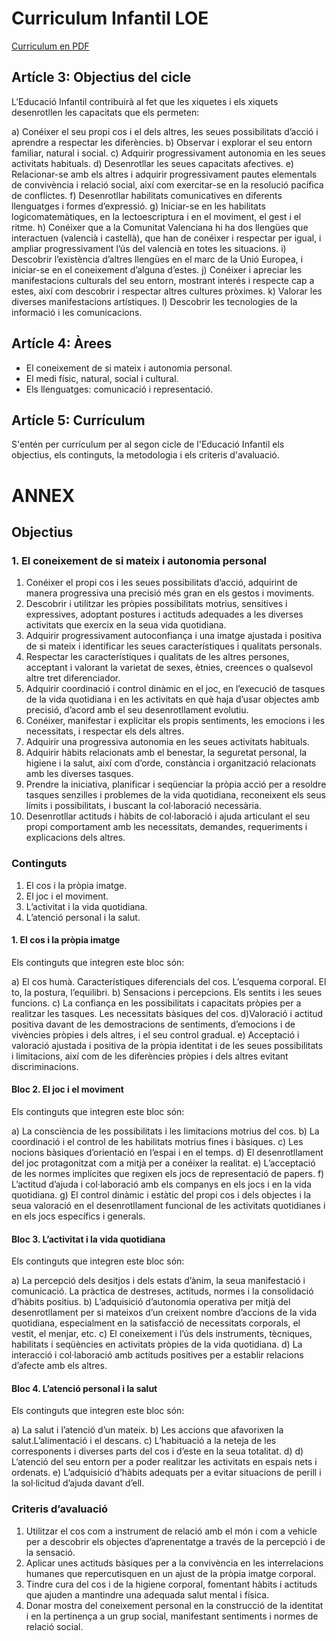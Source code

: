 # Curriculum Infantil LOE

[Curriculum en PDF](http://www.docv.gva.es/datos/2008/04/03/pdf/2008_3838.pdf)


## Artícle 3: Objectius del cicle

L’Educació Infantil contribuirà al fet que les xiquetes i els xiquets desenrotllen les capacitats que els permeten:

a) Conéixer el seu propi cos i el dels altres, les seues possibilitats d’acció i aprendre a respectar les diferències. 
b) Observar i explorar el seu entorn familiar, natural i social.
c) Adquirir  progressivament  autonomia  en  les  seues  activitats habituals.
d) Desenrotllar les seues capacitats afectives.
e) Relacionar-se amb els altres i adquirir progressivament pautes elementals de convivència i relació social, així com exercitar-se en la 
resolució pacífica de conflictes.
f) Desenrotllar habilitats comunicatives en diferents llenguatges i formes d’expressió.
g) Iniciar-se en les habilitats logicomatemàtiques, en la lectoescriptura i en el moviment, el gest i el ritme.
h) Conéixer que a la Comunitat Valenciana hi ha dos llengües que interactuen (valencià i castellà), que han de conéixer i respectar per igual, i ampliar progressivament l’ús del valencià en totes les situacions.
i) Descobrir l’existència d’altres llengües en el marc de la Unió Europea, i iniciar-se en el coneixement d’alguna d’estes.
j) Conéixer i apreciar les manifestacions culturals del seu entorn, mostrant interés i respecte cap a estes, així com descobrir i respectar altres cultures pròximes.
k) Valorar les diverses manifestacions artístiques.
l) Descobrir les tecnologies de la informació i les comunicacions.



## Artícle 4: Àrees

- El coneixement de si mateix i autonomia personal.
- El medi físic, natural, social i cultural.
- Els llenguatges: comunicació i representació.


## Artícle 5: Currículum

S'entén per currículum per al segon cicle de l'Educació Infantil els objectius, els continguts, la metodologia i els criteris d'avaluació.

# ANNEX


## Objectius

### 1. El coneixement de si mateix i autonomia personal

1. Conéixer el propi cos i les seues possibilitats d’acció, adquirint de manera progressiva una precisió més gran en els gestos i moviments.
2. Descobrir i utilitzar les pròpies possibilitats motrius, sensitives i expressives, adoptant postures i actituds adequades a les diverses activitats que exercix en la seua vida quotidiana.
3. Adquirir progressivament autoconfiança i una imatge ajustada i positiva de si mateix i identificar les seues característiques i qualitats personals.
4. Respectar les característiques i qualitats de les altres persones, acceptant i valorant la varietat de sexes, ètnies, creences o qualsevol altre tret diferenciador.
5. Adquirir coordinació i control dinàmic en el joc, en l’execució de tasques de la vida quotidiana i en les activitats en què haja d’usar objectes amb precisió, d’acord amb el seu desenrotllament evolutiu.
6. Conéixer, manifestar i explicitar els propis sentiments, les emocions i les necessitats, i respectar els dels altres.
7. Adquirir una progressiva autonomia en les seues activitats habituals.
8. Adquirir hàbits relacionats amb el benestar, la seguretat personal, la higiene i la salut, així com d’orde, constància i organització relacionats amb les diverses tasques.
9. Prendre la iniciativa, planificar i seqüenciar la pròpia acció per a resoldre tasques senzilles i problemes de la vida quotidiana, reconeixent els seus límits i possibilitats, i buscant la col·laboració necessària.
10. Desenrotllar actituds i hàbits de col·laboració i ajuda articulant el seu propi comportament amb les necessitats, demandes, requeriments i explicacions dels altres. 

### Continguts

1. El cos i la pròpia imatge.
2. El joc i el moviment.
3. L’activitat i la vida quotidiana.
4. L’atenció personal i la salut.

#### 1. El cos i la pròpia imatge

Els continguts que integren este bloc són:

a) El cos humà. Característiques diferencials del cos. L’esquema corporal. El to, la postura, l’equilibri.
b) Sensacions i percepcions. Els sentits i les seues funcions. 
c) La confiança en les possibilitats i capacitats pròpies per a realitzar les tasques. Les necessitats bàsiques del cos.
d)Valoració i actitud positiva davant de les demostracions de sentiments, d’emocions i de vivències pròpies i dels altres, i el seu control gradual.
e) Acceptació i valoració ajustada i positiva de la pròpia identitat i de les seues possibilitats i limitacions, així com de les diferències pròpies i dels altres evitant discriminacions.

#### Bloc 2. El joc i el moviment

Els continguts que integren este bloc són:

a) La consciència de les possibilitats i les limitacions motrius del cos.
b) La coordinació i el control de les habilitats motrius fines i bàsiques.
c) Les nocions bàsiques d’orientació en l’espai i en el temps.
d) El desenrotllament del joc protagonitzat com a mitjà per a conéixer la realitat.
e) L’acceptació de les normes implícites que regixen els jocs de representació de papers.
f) L’actitud d’ajuda i col·laboració amb els companys en els jocs i en la vida quotidiana.
g) El control dinàmic i estàtic del propi cos i dels objectes i la seua valoració en el desenrotllament funcional de les activitats quotidianes i en els jocs específics i generals.

#### Bloc 3. L’activitat i la vida quotidiana

Els continguts que integren este bloc són:

a) La percepció dels desitjos i dels estats d’ànim, la seua manifestació i comunicació. La pràctica de destreses, actituds, normes i la consolidació d’hàbits positius.
b) L’adquisició d’autonomia operativa per mitjà del desenrotllament per si mateixos d’un creixent nombre d’accions de la vida quotidiana, especialment en la satisfacció de necessitats corporals, el vestit, 
el menjar, etc.
c) El coneixement i l’ús dels instruments, tècniques, habilitats i seqüències en activitats pròpies de la vida quotidiana.
d) La interacció i col·laboració amb actituds positives per a establir relacions d’afecte amb els altres.

#### Bloc 4. L’atenció personal i la salut

Els continguts que integren este bloc són:

a) La salut i l’atenció d’un mateix.
b) Les accions que afavorixen la salut.L’alimentació i el descans.
c) L’habituació a la neteja de les corresponents i diverses parts del cos i d’este en la seua totalitat. d) d) L’atenció del seu entorn per a poder realitzar les activitats en espais nets i ordenats.
e) L’adquisició d’hàbits adequats per a evitar situacions de perill i la sol·licitud d’ajuda davant d’ell.


### Criteris d’avaluació
1. Utilitzar el cos com a instrument de relació amb el món i com a 
vehicle per a descobrir els objectes d’aprenentatge a través de la percepció i de la sensació.
2. Aplicar unes actituds bàsiques per a la convivència en les interrelacions humanes que repercutisquen en un ajust de la pròpia imatge corporal.
3. Tindre cura del cos i de la higiene corporal, fomentant hàbits i actituds que ajuden a mantindre una adequada salut mental i física.
4. Donar mostra del coneixement personal en la construcció de la identitat i en la pertinença a un grup social, manifestant sentiments i normes de relació social.



